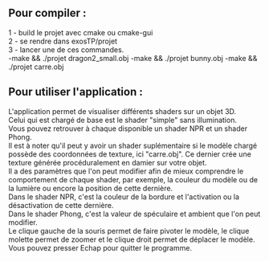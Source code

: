 ## Pour compiler :
1 - build le projet avec cmake ou cmake-gui <br/>
2 - se rendre dans exosTP/projet <br/>
3 - lancer une de ces commandes. <br/>
		-make && ./projet dragon2_small.obj
		-make && ./projet bunny.obj
		-make && ./projet carre.obj

## Pour utiliser l'application :
L'application permet de visualiser différents shaders sur un objet 3D. <br/>
Celui qui est chargé de base est le shader "simple" sans illumination. <br/>
Vous pouvez retrouver à chaque disponible un shader NPR et un shader Phong. <br/>
Il est à noter qu'il peut y avoir un shader suplémentaire si le modèle chargé possède des coordonnées de texture, ici "carre.obj". Ce dernier crée une texture générée procéduralement en damier sur votre objet. <br/>
Il a des paramètres que l'on peut modifier afin de mieux comprendre le comportement de chaque shader, par exemple, la couleur du modèle ou de la lumière ou encore la position de cette dernière. <br/>
Dans le shader NPR, c'est la couleur de la bordure et l'activation ou la désactivation de cette dernière. <br/>
Dans le shader Phong, c'est la valeur de spéculaire et ambient que l'on peut modifier. <br/>
Le clique gauche de la souris permet de faire pivoter le modèle, le clique molette permet de zoomer et le clique droit permet de déplacer le modèle. <br/>
Vous pouvez presser Echap pour quitter le programme.
